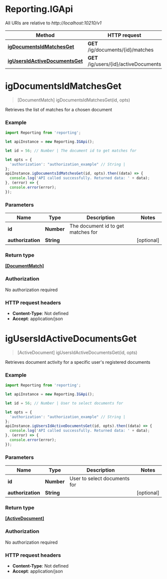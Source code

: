 # Reporting.IGApi

All URIs are relative to *http://localhost:10210/v1*

Method | HTTP request | Description
------------- | ------------- | -------------
[**igDocumentsIdMatchesGet**](IGApi.md#igDocumentsIdMatchesGet) | **GET** /ig/documents/{id}/matches | 
[**igUsersIdActiveDocumentsGet**](IGApi.md#igUsersIdActiveDocumentsGet) | **GET** /ig/users/{id}/activeDocuments | 


<a name="igDocumentsIdMatchesGet"></a>
# **igDocumentsIdMatchesGet**
> [DocumentMatch] igDocumentsIdMatchesGet(id, opts)



Retrieves the list of matches for a chosen document

### Example
```javascript
import Reporting from 'reporting';

let apiInstance = new Reporting.IGApi();

let id = 56; // Number | The document id to get matches for

let opts = { 
  'authorization': "authorization_example" // String | 
};
apiInstance.igDocumentsIdMatchesGet(id, opts).then((data) => {
  console.log('API called successfully. Returned data: ' + data);
}, (error) => {
  console.error(error);
});

```

### Parameters

Name | Type | Description  | Notes
------------- | ------------- | ------------- | -------------
 **id** | **Number**| The document id to get matches for | 
 **authorization** | **String**|  | [optional] 

### Return type

[**[DocumentMatch]**](DocumentMatch.md)

### Authorization

No authorization required

### HTTP request headers

 - **Content-Type**: Not defined
 - **Accept**: application/json

<a name="igUsersIdActiveDocumentsGet"></a>
# **igUsersIdActiveDocumentsGet**
> [ActiveDocument] igUsersIdActiveDocumentsGet(id, opts)



Retrieves document activity for a specific user&#39;s registered documents

### Example
```javascript
import Reporting from 'reporting';

let apiInstance = new Reporting.IGApi();

let id = 56; // Number | User to select documents for

let opts = { 
  'authorization': "authorization_example" // String | 
};
apiInstance.igUsersIdActiveDocumentsGet(id, opts).then((data) => {
  console.log('API called successfully. Returned data: ' + data);
}, (error) => {
  console.error(error);
});

```

### Parameters

Name | Type | Description  | Notes
------------- | ------------- | ------------- | -------------
 **id** | **Number**| User to select documents for | 
 **authorization** | **String**|  | [optional] 

### Return type

[**[ActiveDocument]**](ActiveDocument.md)

### Authorization

No authorization required

### HTTP request headers

 - **Content-Type**: Not defined
 - **Accept**: application/json

